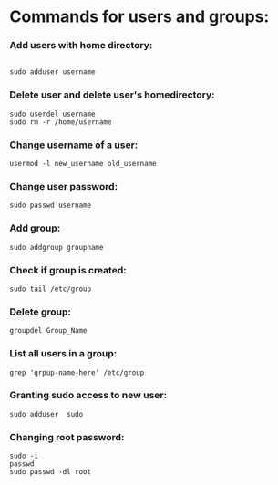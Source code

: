 # Commands for users and groups:

### Add users with home directory:
<pre><code>
sudo adduser username
</pre></code>

### Delete user and delete user's homedirectory:
<pre><code>sudo userdel username
sudo rm -r /home/username
</pre></code>

### Change username of a user:
<pre><code>usermod -l new_username old_username
</pre></code>

### Change user password:
<pre><code>sudo passwd username
</pre></code>

### Add group:
<pre><code>sudo addgroup groupname
</pre></code>

### Check if group is created:
<pre><code>sudo tail /etc/group
</pre></code>

### Delete group:
<pre><code>groupdel Group_Name
</pre></code>

### List all users in a group:
<pre><code>grep 'grpup-name-here' /etc/group
</pre></code>

### Granting sudo access to new user:
<pre><code>sudo adduser <username> sudo
</pre></code>

### Changing root password:
<pre><code>sudo -i
passwd
sudo passwd -dl root
</pre></code>
